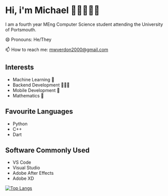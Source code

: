 
# Hi, i'm Michael 😵‍💫🚶‍♂️🥶

I am a fourth year MEng Computer Science student attending the University of Portsmouth.

😄 Pronouns: He/They

📫 How to reach me: mwverdon2000@gmail.com

## Interests

- Machine Learning 🧠
- Backend Development 👨🏻‍💻
- Mobile Development 📱
- Mathematics 🧮

## Favourite Languages

- Python
- C++
- Dart

## Software Commonly Used

- VS Code
- Visual Studio
- Adobe After Effects
- Adobe XD

[![Top Langs](https://github-readme-stats.vercel.app/api/top-langs/?username=MichaelVerdon&layout=compact&theme=dark)](https://github.com/anuraghazra/github-readme-stats)

<!--
**MichaelVerdon/MichaelVerdon** is a ✨ _special_ ✨ repository because its `README.md` (this file) appears on your GitHub profile.

Here are some ideas to get you started:

- 🔭 I’m currently working on ...
- 🌱 I’m currently learning ...
- 👯 I’m looking to collaborate on ...
- 🤔 I’m looking for help with ...
- 💬 Ask me about ...
- 📫 How to reach me: ...
- 😄 Pronouns: ...
- ⚡ Fun fact: ...
-->
